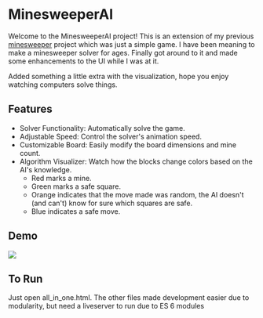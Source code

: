 # MinesweeperAI
Welcome to the MinesweeperAI project! 
This is an extension of my previous [minesweeper](https://github.com/pronoob828/Minesweeper) project which was just a simple game. 
I have been meaning to make a minesweeper solver for ages.
Finally got around to it and made some enhancements to the UI while I was at it.

Added something a little extra with the visualization, hope you enjoy watching computers solve things.

## Features
- Solver Functionality: Automatically solve the game.
- Adjustable Speed: Control the solver's animation speed.
- Customizable Board: Easily modify the board dimensions and mine count.
- Algorithm Visualizer: Watch how the blocks change colors based on the AI's knowledge.
    - Red marks a mine.
    - Green marks a safe square.
    - Orange indicates that the move made was random, the AI doesn't (and can't) know for sure which squares are safe.
    - Blue indicates a safe move.

## Demo
![](https://github.com/pronoob828/MinesweeperAI/blob/main/Minesweeper.gif)

## To Run
Just open all_in_one.html.
The other files made development easier due to modularity, but need a liveserver to run due to ES 6 modules
